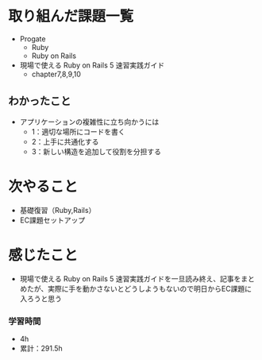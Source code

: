 # 取り組んだ課題一覧

- Progate
    - Ruby
    - Ruby on Rails
- 現場で使える Ruby on Rails 5 速習実践ガイド
     - chapter7,8,9,10

## わかったこと

- アプリケーションの複雑性に立ち向かうには
    * 1：適切な場所にコードを書く
    * 2：上手に共通化する
    * 3：新しい構造を追加して役割を分担する

# 次やること

- 基礎復習（Ruby,Rails）
- EC課題セットアップ

# 感じたこと

- 現場で使える Ruby on Rails 5 速習実践ガイドを一旦読み終え、記事をまとめたが、実際に手を動かさないとどうしようもないので明日からEC課題に入ろうと思う

### 学習時間

- 4h
- 累計：291.5h
